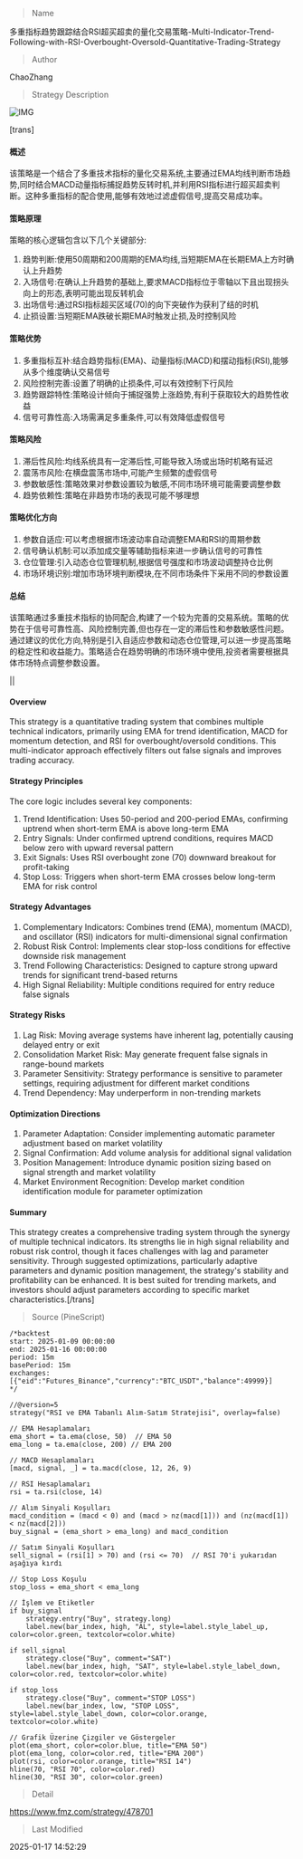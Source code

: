 
> Name

多重指标趋势跟踪结合RSI超买超卖的量化交易策略-Multi-Indicator-Trend-Following-with-RSI-Overbought-Oversold-Quantitative-Trading-Strategy

> Author

ChaoZhang

> Strategy Description

![IMG](https://www.fmz.com/upload/asset/d60dffefaa4cce15a1.png)

[trans]
#### 概述
该策略是一个结合了多重技术指标的量化交易系统,主要通过EMA均线判断市场趋势,同时结合MACD动量指标捕捉趋势反转时机,并利用RSI指标进行超买超卖判断。这种多重指标的配合使用,能够有效地过滤虚假信号,提高交易成功率。

#### 策略原理
策略的核心逻辑包含以下几个关键部分:
1. 趋势判断:使用50周期和200周期的EMA均线,当短期EMA在长期EMA上方时确认上升趋势
2. 入场信号:在确认上升趋势的基础上,要求MACD指标位于零轴以下且出现拐头向上的形态,表明可能出现反转机会
3. 出场信号:通过RSI指标超买区域(70)的向下突破作为获利了结的时机
4. 止损设置:当短期EMA跌破长期EMA时触发止损,及时控制风险

#### 策略优势
1. 多重指标互补:结合趋势指标(EMA)、动量指标(MACD)和摆动指标(RSI),能够从多个维度确认交易信号
2. 风险控制完善:设置了明确的止损条件,可以有效控制下行风险
3. 趋势跟踪特性:策略设计倾向于捕捉强势上涨趋势,有利于获取较大的趋势性收益
4. 信号可靠性高:入场需满足多重条件,可以有效降低虚假信号

#### 策略风险
1. 滞后性风险:均线系统具有一定滞后性,可能导致入场或出场时机略有延迟
2. 震荡市风险:在横盘震荡市场中,可能产生频繁的虚假信号
3. 参数敏感性:策略效果对参数设置较为敏感,不同市场环境可能需要调整参数
4. 趋势依赖性:策略在非趋势市场的表现可能不够理想

#### 策略优化方向
1. 参数自适应:可以考虑根据市场波动率自动调整EMA和RSI的周期参数
2. 信号确认机制:可以添加成交量等辅助指标来进一步确认信号的可靠性
3. 仓位管理:引入动态仓位管理机制,根据信号强度和市场波动调整持仓比例
4. 市场环境识别:增加市场环境判断模块,在不同市场条件下采用不同的参数设置

#### 总结
该策略通过多重技术指标的协同配合,构建了一个较为完善的交易系统。策略的优势在于信号可靠性高、风险控制完善,但也存在一定的滞后性和参数敏感性问题。通过建议的优化方向,特别是引入自适应参数和动态仓位管理,可以进一步提高策略的稳定性和收益能力。策略适合在趋势明确的市场环境中使用,投资者需要根据具体市场特点调整参数设置。

|| 

#### Overview
This strategy is a quantitative trading system that combines multiple technical indicators, primarily using EMA for trend identification, MACD for momentum detection, and RSI for overbought/oversold conditions. This multi-indicator approach effectively filters out false signals and improves trading accuracy.

#### Strategy Principles
The core logic includes several key components:
1. Trend Identification: Uses 50-period and 200-period EMAs, confirming uptrend when short-term EMA is above long-term EMA
2. Entry Signals: Under confirmed uptrend conditions, requires MACD below zero with upward reversal pattern
3. Exit Signals: Uses RSI overbought zone (70) downward breakout for profit-taking
4. Stop Loss: Triggers when short-term EMA crosses below long-term EMA for risk control

#### Strategy Advantages
1. Complementary Indicators: Combines trend (EMA), momentum (MACD), and oscillator (RSI) indicators for multi-dimensional signal confirmation
2. Robust Risk Control: Implements clear stop-loss conditions for effective downside risk management
3. Trend Following Characteristics: Designed to capture strong upward trends for significant trend-based returns
4. High Signal Reliability: Multiple conditions required for entry reduce false signals

#### Strategy Risks
1. Lag Risk: Moving average systems have inherent lag, potentially causing delayed entry or exit
2. Consolidation Market Risk: May generate frequent false signals in range-bound markets
3. Parameter Sensitivity: Strategy performance is sensitive to parameter settings, requiring adjustment for different market conditions
4. Trend Dependency: May underperform in non-trending markets

#### Optimization Directions
1. Parameter Adaptation: Consider implementing automatic parameter adjustment based on market volatility
2. Signal Confirmation: Add volume analysis for additional signal validation
3. Position Management: Introduce dynamic position sizing based on signal strength and market volatility
4. Market Environment Recognition: Develop market condition identification module for parameter optimization

#### Summary
This strategy creates a comprehensive trading system through the synergy of multiple technical indicators. Its strengths lie in high signal reliability and robust risk control, though it faces challenges with lag and parameter sensitivity. Through suggested optimizations, particularly adaptive parameters and dynamic position management, the strategy's stability and profitability can be enhanced. It is best suited for trending markets, and investors should adjust parameters according to specific market characteristics.[/trans]



> Source (PineScript)

``` pinescript
/*backtest
start: 2025-01-09 00:00:00
end: 2025-01-16 00:00:00
period: 15m
basePeriod: 15m
exchanges: [{"eid":"Futures_Binance","currency":"BTC_USDT","balance":49999}]
*/

//@version=5
strategy("RSI ve EMA Tabanlı Alım-Satım Stratejisi", overlay=false)

// EMA Hesaplamaları
ema_short = ta.ema(close, 50)  // EMA 50
ema_long = ta.ema(close, 200) // EMA 200

// MACD Hesaplamaları
[macd, signal, _] = ta.macd(close, 12, 26, 9)

// RSI Hesaplamaları
rsi = ta.rsi(close, 14)

// Alım Sinyali Koşulları
macd_condition = (macd < 0) and (macd > nz(macd[1])) and (nz(macd[1]) < nz(macd[2]))
buy_signal = (ema_short > ema_long) and macd_condition

// Satım Sinyali Koşulları
sell_signal = (rsi[1] > 70) and (rsi <= 70)  // RSI 70'i yukarıdan aşağıya kırdı

// Stop Loss Koşulu
stop_loss = ema_short < ema_long

// İşlem ve Etiketler
if buy_signal
    strategy.entry("Buy", strategy.long)
    label.new(bar_index, high, "AL", style=label.style_label_up, color=color.green, textcolor=color.white)

if sell_signal
    strategy.close("Buy", comment="SAT")
    label.new(bar_index, high, "SAT", style=label.style_label_down, color=color.red, textcolor=color.white)

if stop_loss
    strategy.close("Buy", comment="STOP LOSS")
    label.new(bar_index, low, "STOP LOSS", style=label.style_label_down, color=color.orange, textcolor=color.white)

// Grafik Üzerine Çizgiler ve Göstergeler
plot(ema_short, color=color.blue, title="EMA 50")
plot(ema_long, color=color.red, title="EMA 200")
plot(rsi, color=color.orange, title="RSI 14")
hline(70, "RSI 70", color=color.red)
hline(30, "RSI 30", color=color.green)

```

> Detail

https://www.fmz.com/strategy/478701

> Last Modified

2025-01-17 14:52:29
